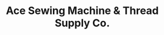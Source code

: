---
title: "Ace Sewing Machine & Thread Supply Co."
url: /los-angeles/ace-sewing-machine-and-thread-supply-co/
shop: hardware
---